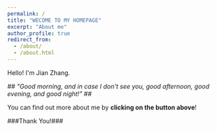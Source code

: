 ```yaml
---
permalink: /
title: "WECOME TO MY HOMEPAGE"
excerpt: "About me"
author_profile: true
redirect_from:
  - /about/
  - /about.html
---
```

Hello! I'm Jian Zhang.     




*## "Good morning, and in case I don't see you, good afternoon, good evening, and good night!" ##*               


You can find out more about me by **clicking on the button above**!            

###Thank You!###
